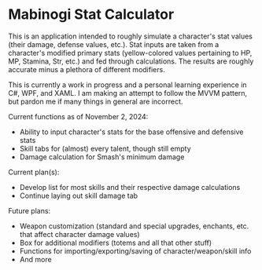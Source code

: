 # Mabinogi Stat Calculator
This is an application intended to roughly simulate a character's stat values (their damage, defense values, etc.). 
Stat inputs are taken from a character's modified primary stats (yellow-colored values pertaining to HP, MP, Stamina, Str, etc.) and fed through calculations.
The results are roughly accurate minus a plethora of different modifiers.

This is currently a work in progress and a personal learning experience in C#, WPF, and XAML. 
I am making an attempt to follow the MVVM pattern, but pardon me if many things in general are incorrect.

Current functions as of November 2, 2024:
- Ability to input character's stats for the base offensive and defensive stats
- Skill tabs for (almost) every talent, though still empty
- Damage calculation for Smash's minimum damage

Current plan(s):
- Develop list for most skills and their respective damage calculations
- Continue laying out skill damage tab

Future plans:
- Weapon customization (standard and special upgrades, enchants, etc. that affect character damage values)
- Box for additional modifiers (totems and all that other stuff)
- Functions for importing/exporting/saving of character/weapon/skill info
- And more
